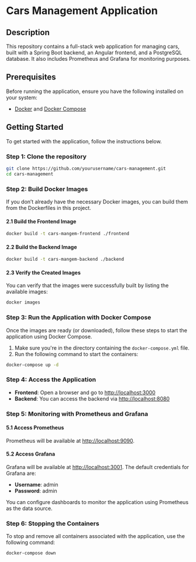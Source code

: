 
# Cars Management Application

## Description

This repository contains a full-stack web application for managing cars, built with a Spring Boot backend, an Angular frontend, and a PostgreSQL database. It also includes Prometheus and Grafana for monitoring purposes.

## Prerequisites

Before running the application, ensure you have the following installed on your system:

-  [Docker](https://docs.docker.com/get-docker/) and [Docker Compose](https://docs.docker.com/compose/install/)

## Getting Started

To get started with the application, follow the instructions below.

### Step 1: Clone the repository

```bash
git clone https://github.com/yourusername/cars-management.git
cd cars-management
```

### Step 2: Build Docker Images

If you don’t already have the necessary Docker images, you can build them from the Dockerfiles in this project.

#### 2.1 Build the Frontend Image

```bash
docker build -t cars-mangem-frontend ./frontend
```

#### 2.2 Build the Backend Image

```bash
docker build -t cars-mangem-backend ./backend
```

#### 2.3 Verify the Created Images

You can verify that the images were successfully built by listing the available images:

```bash
docker images
```

### Step 3: Run the Application with Docker Compose

Once the images are ready (or downloaded), follow these steps to start the application using Docker Compose.

1. Make sure you're in the directory containing the `docker-compose.yml` file.
2. Run the following command to start the containers:

```bash
docker-compose up -d
```

### Step 4: Access the Application

- **Frontend**: Open a browser and go to [http://localhost:3000](http://localhost:3000)
- **Backend**: You can access the backend via [http://localhost:8080](http://localhost:8080)

### Step 5: Monitoring with Prometheus and Grafana

#### 5.1 Access Prometheus

Prometheus will be available at [http://localhost:9090](http://localhost:9090).

#### 5.2 Access Grafana

Grafana will be available at [http://localhost:3001](http://localhost:3001). The default credentials for Grafana are:

- **Username**: admin
- **Password**: admin

You can configure dashboards to monitor the application using Prometheus as the data source.

### Step 6: Stopping the Containers

To stop and remove all containers associated with the application, use the following command:

```bash
docker-compose down
```
